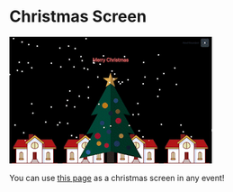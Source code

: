 # Christmas Screen

![screenshot](https://github.com/swimmingkiim/blog-comments/blob/main/assets/images/%E1%84%92%E1%85%AA%E1%84%86%E1%85%A7%E1%86%AB_%E1%84%80%E1%85%B5%E1%84%85%E1%85%A9%E1%86%A8_2022-12-17_%E1%84%8B%E1%85%A9%E1%84%92%E1%85%AE_6_39_18_AdobeExpress.gif?raw=true)

You can use [this page](https://swimmingkiim.github.io/christmas-screen) as a christmas screen in any event!